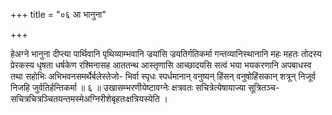 +++
title = "०६ आ भानुना"

+++

हेअग्ने भानुना दीप्त्या पार्थिवानि पृथिव्याम्भवानि ज्रयांसि ज्रयतिर्गतिकर्मा गन्तव्यानिस्थानानि महः महतः तोदस्य प्रेरकस्य धृषता धर्षकेण रश्मिनासह आततन्थ आस्तृणासि आच्छादयसि सत्वं भया भयकरणानि अपबाधस्व तथा सहोभिः अभिभवनसमर्थैर्बलेस्तेजो- भिर्वा स्पृधः स्पर्धमानान् वनुष्यन् हिंसन् वनुषोहिंसकान् शत्रून् निजूर्व निजहि जुर्वतिर्हन्तिकर्मा ॥ ६ ॥ उखासम्भरणीयेष्टावग्नेः क्षत्रवतः सचित्रेत्येषायाज्या सूत्रितञ्च-सचित्रचित्रञ्चितयन्तमस्मेअग्निरीशेबृहतःक्षत्रियस्येति ।